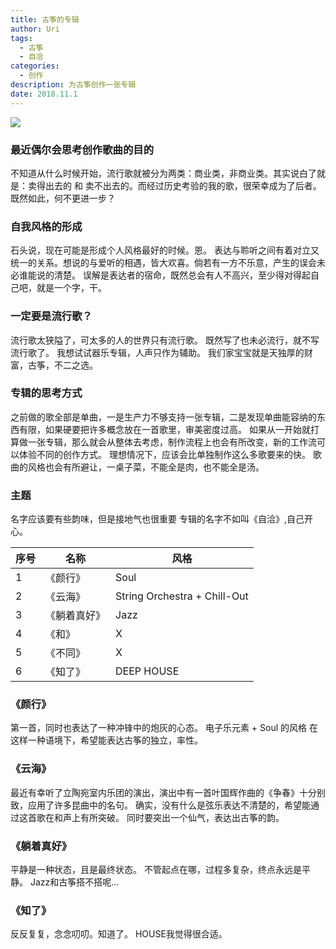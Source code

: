 ```yaml
---
title: 古筝的专辑
author: Uri
tags:
  - 古筝
  - 自冾
categories:
  - 创作
description: 为古筝创作一张专辑
date: 2018.11.1
---
```


![](/images/guzheng1.jpg)

### 最近偶尔会思考创作歌曲的目的

不知道从什么时候开始，流行歌就被分为两类：商业类，非商业类。其实说白了就是：卖得出去的 和 卖不出去的。而经过历史考验的我的歌，很荣幸成为了后者。
既然如此，何不更进一步？

<!--more-->

### 自我风格的形成

石头说，现在可能是形成个人风格最好的时候。恩。
表达与聆听之间有着对立又统一的关系。想说的与爱听的相遇，皆大欢喜。倘若有一方不乐意，产生的误会未必谁能说的清楚。
误解是表达者的宿命，既然总会有人不高兴，至少得对得起自己吧，就是一个字，干。

### 一定要是流行歌？

流行歌太狭隘了，可太多的人的世界只有流行歌。
既然写了也未必流行，就不写流行歌了。
我想试试器乐专辑，人声只作为辅助。
我们家宝宝就是天独厚的财富，古筝，不二之选。

### 专辑的思考方式

之前做的歌全部是单曲，一是生产力不够支持一张专辑，二是发现单曲能容纳的东西有限，如果硬要把许多概念放在一首歌里，审美密度过高。
如果从一开始就打算做一张专辑，那么就会从整体去考虑，制作流程上也会有所改变，新的工作流可以体验不同的创作方式。
理想情况下，应该会比单独制作这么多歌要来的快。
歌曲的风格也会有所避让，一桌子菜，不能全是肉，也不能全是汤。

### 主题

名字应该要有些韵味，但是接地气也很重要
专辑的名字不如叫《自洽》,自己开心。

| 序号 | 名称         | 风格                         |
| ---- | ------------ | ---------------------------- |
| 1    | 《颜行》     | Soul                         |
| 2    | 《云海》     | String Orchestra + Chill-Out |
| 3    | 《躺着真好》 | Jazz                         |
| 4    | 《和》       | X                            |
| 5    | 《不同》     | X                            |
| 6    | 《知了》     | DEEP HOUSE                   |

### 《颜行》
第一首，同时也表达了一种冲锋中的炮灰的心态。
电子乐元素 + Soul 的风格
在这样一种语境下，希望能表达古筝的独立，率性。

### 《云海》
最近有幸听了立陶宛室内乐团的演出，演出中有一首叶国辉作曲的《争春》十分别致，应用了许多昆曲中的名句。
确实，没有什么是弦乐表达不清楚的，希望能通过这首歌在和声上有所突破。
同时要突出一个仙气，表达出古筝的韵。

### 《躺着真好》
平静是一种状态，且是最终状态。
不管起点在哪，过程多复杂，终点永远是平静。
Jazz和古筝搭不搭呢...

### 《知了》
反反复复，念念叨叨。知道了。
HOUSE我觉得很合适。


